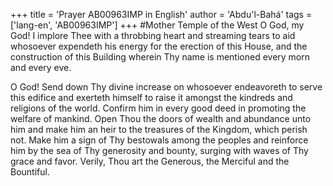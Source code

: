 +++
title = 'Prayer AB00963IMP in English'
author = 'Abdu'l-Bahá'
tags = ['lang-en', 'AB00963IMP']
+++
#Mother Temple of the West
O God, my God!  I implore Thee with a throbbing heart and streaming tears to aid whosoever expendeth his energy for the erection of this House, and the construction of this Building wherein Thy name is mentioned every morn and every eve.

O God!  Send down Thy divine increase on whosoever endeavoreth to serve this edifice and exerteth himself to raise it amongst the kindreds and religions of the world.  Confirm him in every good deed in promoting the welfare of mankind.  Open Thou the doors of wealth and abundance unto him and make him an heir to the treasures of the Kingdom, which perish not.  Make him a sign of Thy bestowals among the peoples and reinforce him by the sea of Thy generosity and bounty, surging with waves of Thy grace and favor.  Verily, Thou art the Generous, the Merciful and the Bountiful.
